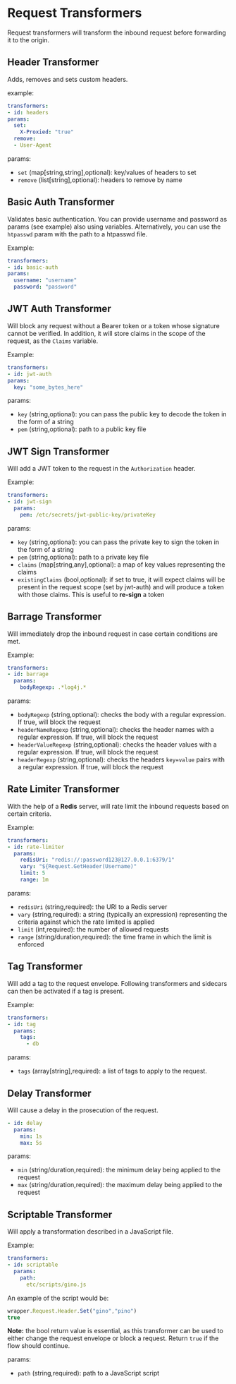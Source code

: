 # Request Transformers
Request transformers will transform the inbound request before forwarding it to the origin.

## Header Transformer
Adds, removes and sets custom headers.

example:
```yaml
transformers:
- id: headers
params:
  set:
    X-Proxied: "true"
  remove:
  - User-Agent
```

params:
* `set` (map[string,string],optional): key/values of headers to set
* `remove` (list[string],optional): headers to remove by name

## Basic Auth Transformer
Validates basic authentication. You can provide username and password as params (see example) also using variables.
Alternatively, you can use the `htpasswd` param with the path to a htpasswd file.

Example:
```yaml
transformers:
- id: basic-auth 
params:
  username: "username"
  password: "password"
```

## JWT Auth Transformer
Will block any request without a Bearer token or a token whose signature cannot be verified. In addition,
it will store claims in the scope of the request, as the `Claims` variable.

Example:
```yaml
transformers:
- id: jwt-auth 
params:
  key: "some_bytes_here"
```
params:
* `key` (string,optional): you can pass the public key to decode the token in the form of a string
* `pem` (string,optional): path to a public key file

## JWT Sign Transformer
Will add a JWT token to the request in the `Authorization` header.

Example:
```yaml
transformers:
- id: jwt-sign
  params:
    pem: /etc/secrets/jwt-public-key/privateKey
```
params:
* `key` (string,optional): you can pass the private key to sign the token in the form of a string
* `pem` (string,optional): path to a private key file
* `claims` (map[string,any],optional): a map of key values representing the claims
* `existingClaims` (bool,optional): if set to true, it will expect claims will be present in the request scope
  (set by jwt-auth) and will produce a token with those claims. This is useful to **re-sign** a token

## Barrage Transformer
Will immediately drop the inbound request in case certain conditions are met.

Example:
```yaml
transformers:
- id: barrage
  params:
    bodyRegexp: .*log4j.*
```

params:
* `bodyRegexp` (string,optional): checks the body with a regular expression. If true, will block the request
* `headerNameRegexp` (string,optional): checks the header names with a regular expression. If true, will block the request
* `headerValueRegexp` (string,optional): checks the header values with a regular expression. If true, will block the request
* `headerRegexp` (string,optional): checks the headers `key=value` pairs with a regular expression. If true, will block the request

## Rate Limiter Transformer
With the help of a **Redis** server, will rate limit the inbound requests based on certain criteria.

Example:
```yaml
transformers:
- id: rate-limiter
  params:
    redisUri: "redis://:password123@127.0.0.1:6379/1"
    vary: "${Request.GetHeader(Username)"
    limit: 5
    range: 1m
```

params:
* `redisUri` (string,required): the URI to a Redis server
* `vary` (string,required): a string (typically an expression) representing the criteria against which the rate limited
  is applied
* `limit` (int,required): the number of allowed requests
* `range` (string/duration,required): the time frame in which the limit is enforced

## Tag Transformer
Will add a tag to the request envelope. Following transformers and sidecars can then be activated if a tag is present.

Example:
```yaml
transformers:
- id: tag
  params:
    tags:
      - db
```
params:
* `tags` (array[string],required): a list of tags to apply to the request.


## Delay Transformer
Will cause a delay in the prosecution of the request.
```yaml
- id: delay
  params:
    min: 1s
    max: 5s
```

params:
* `min` (string/duration,required): the minimum delay being applied to the request
* `max` (string/duration,required): the maximum delay being applied to the request

## Scriptable Transformer
Will apply a transformation described in a JavaScript file.

Example:
```yaml
transformers:
- id: scriptable
  params:
    path:
      etc/scripts/gino.js
```

An example of the script would be:
```javascript
wrapper.Request.Header.Set("gino","pino")
true
```
**Note:** the bool return value is essential, as this transformer can be used to either change the request envelope
or block a request. Return `true` if the flow should continue.

params:
* `path` (string,required): path to a JavaScript script
